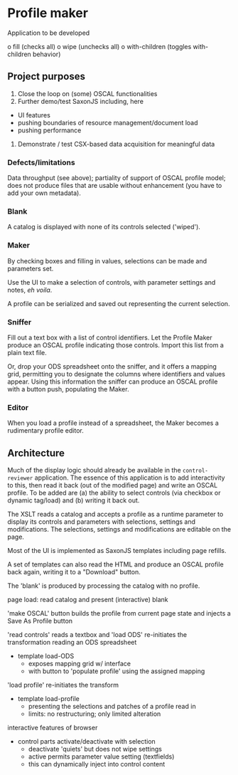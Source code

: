 # Profile maker

Application to be developed

o fill (checks all) o wipe (unchecks all)
o with-children (toggles with-children behavior)


## Project purposes

1. Close the loop on (some) OSCAL functionalities
1. Further demo/test SaxonJS including, here
  - UI features
  - pushing boundaries of resource management/document load
  - pushing performance
1. Demonstrate / test CSX-based data acquisition for meaningful data

### Defects/limitations

Data throughput (see above); partiality of support of OSCAL profile model; does not produce files that are usable without enhancement (you have to add your own metadata).

### Blank

A catalog is displayed with none of its controls selected ('wiped').


### Maker

By checking boxes and filling in values, selections can be made and parameters set.

Use the UI to make a selection of controls, with parameter settings and notes, *eh voila*.

A profile can be serialized and saved out representing the current selection.

### Sniffer

Fill out a text box with a list of control identifiers. Let the Profile Maker produce an OSCAL profile indicating those controls. Import this list from a plain text file.

Or, drop your ODS spreadsheet onto the sniffer, and it offers a mapping grid, permitting you to designate the columns where identifiers and values appear. Using this information the sniffer can produce an OSCAL profile with a button push, populating the Maker.

### Editor

When you load a profile instead of a spreadsheet, the Maker becomes a rudimentary profile editor.

## Architecture

Much of the display logic should already be available in the `control-reviewer` application. The essence of this application is to add interactivity to this, then read it back (out of the modified page) and write an OSCAL profile. To be added are (a) the ability to select controls (via checkbox or dynamic tag/load) and (b) writing it back out.

The XSLT reads a catalog and accepts a profile as a runtime parameter to display its controls and parameters with selections, settings and modifications. The selections, settings and modifications are editable on the page.

Most of the UI is implemented as SaxonJS templates including page refills.

A set of templates can also read the HTML and produce an OSCAL profile back again, writing it to a "Download" button.

The 'blank' is produced by processing the catalog with no profile.

page load: read catalog and present (interactive) blank

'make OSCAL' button builds the profile from current page state and injects a Save As Profile button

'read controls' reads a textbox and 
'load ODS' re-initiates the transformation reading an ODS spreadsheet
- template load-ODS
  - exposes mapping grid w/ interface
  - with button to 'populate profile' using the assigned mapping

'load profile' re-initiates the transform
- template load-profile
  - presenting the selections and patches of a profile read in
  - limits: no restructuring; only limited alteration

interactive features of browser
- control parts activate/deactivate with selection
  - deactivate 'quiets' but does not wipe settings
  - active permits parameter value setting (textfields)
  - this can dynamically inject into control content

